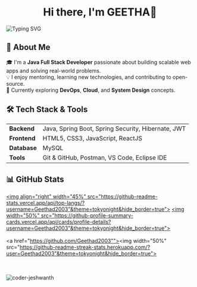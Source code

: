 <h1 align="center">Hi there, I'm GEETHA👋</h1>

![Typing SVG](https://readme-typing-svg.demolab.com?font=Fira+Code&size=28&pause=1000&center=true&vCenter=true&width=800&color=04e0bb&lines=Exploring+Cloud+and+DevOps+☁️;Building+Real-World+Projects+🌍;A+Passionate+Java+Programmer+☕)


## 🚀 About Me

🎓 I'm a **Java Full Stack Developer** passionate about building scalable web apps and solving real-world problems.  
💡 I enjoy mentoring, learning new technologies, and contributing to open-source.  
🌱 Currently exploring **DevOps**, **Cloud**, and **System Design** concepts.

## 🛠️ Tech Stack & Tools

<table>
  <tr>
    <td><strong>Backend</strong></td>
    <td>Java, Spring Boot, Spring Security, Hibernate, JWT</td>
  </tr>
  <tr>
    <td><strong>Frontend</strong></td>
    <td>HTML5, CSS3, JavaScript, ReactJS</td>
  </tr>
  <tr>
    <td><strong>Database</strong></td>
    <td>MySQL</td>
  </tr>
  <tr>
    <td><strong>Tools</strong></td>
    <td>Git & GitHub, Postman, VS Code, Eclipse IDE</td>
  </tr>
</table> 

## 📊 GitHub Stats
<a href="https://github.com/Geethad2003"><img align="right" width="45%" src="https://github-readme-stats.vercel.app/api/top-langs/?username=Geethad2003"&theme=tokyonight&hide_border=true"></a>
<a href="https://github.com/Geethad2003"><img width="50%" src="https://github-profile-summary-cards.vercel.app/api/cards/profile-details?username=Geethad2003"&theme=tokyonight&hide_border=true"></a> 
<br />
<br />
<a href="https://github.com/Geethad2003""><img width="50%" src="https://github-readme-streak-stats.herokuapp.com/?user=Geethad2003"&theme=tokyonight&hide_border=true"></a>
<br>
<br>
<br>
<p align="left"> <img src="https://komarev.com/ghpvc/?username=Geethad2003"&label=Profile%20views&color=0e75b6&style=flat" alt="coder-jeshwanth" /> </p>

